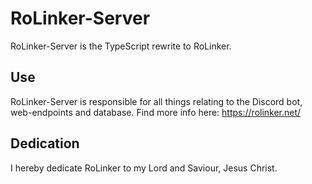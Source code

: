 # RoLinker-Server
RoLinker-Server is the TypeScript rewrite to RoLinker.

## Use
RoLinker-Server is responsible for all things relating to the Discord bot, web-endpoints and database.
Find more info here: https://rolinker.net/

## Dedication
I hereby dedicate RoLinker to my Lord and Saviour, Jesus Christ.
